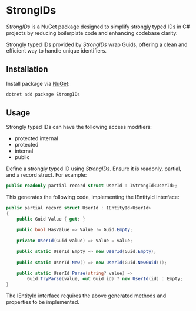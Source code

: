 # StrongIDs

*StrongIDs* is a NuGet package designed to simplify strongly typed IDs in C# projects by reducing boilerplate code and enhancing codebase clarity. 

Strongly typed IDs provided by *StrongIDs* wrap Guids, offering a clean and efficient way to handle unique identifiers.

## Installation

Install package via [NuGet](https://www.nuget.org/packages/StrongIDs/):

```bash
dotnet add package StrongIDs
```

## Usage

Strongly typed IDs can have the following access modifiers: 

*    protected internal
*    protected
*    internal
*    public

Define a strongly typed ID using *StrongIDs*. Ensure it is readonly, partial, and a record struct. For example:

```csharp
public readonly partial record struct UserId : IStrongId<UserId>;
```

This generates the following code, implementing the IEntityId interface:

```csharp
public partial record struct UserId : IEntityId<UserId>
{
    public Guid Value { get; }

    public bool HasValue => Value != Guid.Empty;
    
    private UserId(Guid value) => Value = value;
    
    public static UserId Empty => new UserId(Guid.Empty);
    
    public static UserId New() => new UserId(Guid.NewGuid());

    public static UserId Parse(string? value) =>
        Guid.TryParse(value, out Guid id) ? new UserId(id) : Empty;
}
```

The IEntityId<T> interface requires the above generated methods and properties to be implemented. 
